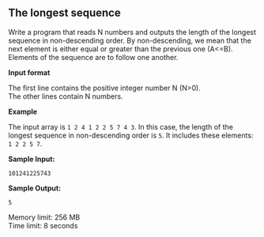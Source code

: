 The longest sequence
--------------------

Write a program that reads N numbers and outputs the length of the longest sequence in non-descending order. By non-descending, we mean that the next element is either equal or greater than the previous one (A<=B). Elements of the sequence are to follow one another.

**Input format**

The first line contains the positive integer number N (N>0).  
The other lines contain N numbers.

**Example**

The input array is `1 2 4 1 2 2 5 7 4 3`. In this case, the length of the longest sequence in non-descending order is `5`. It includes these elements: `1 2 2 5 7`.

  
**Sample Input:**  

    101241225743

  
**Sample Output:**  

    5

  
  
  
Memory limit: 256 MB  
Time limit: 8 seconds
